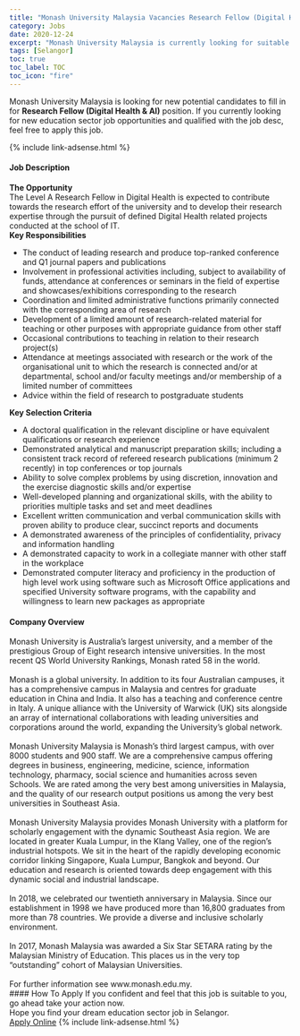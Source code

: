 ```yaml
---
title: "Monash University Malaysia Vacancies Research Fellow (Digital Health & AI)" 
category: Jobs 
date: 2020-12-24 
excerpt: "Monash University Malaysia is currently looking for suitable person to fill in the Research Fellow (Digital Health & AI) which positioned at Selangor" 
tags: [Selangor] 
toc: true 
toc_label: TOC 
toc_icon: "fire" 
--- 
```


<p>Monash University Malaysia is looking for new potential candidates to fill in for <b>Research Fellow (Digital Health & AI)</b> position. If you currently looking for new education sector job opportunities and qualified with the job desc, feel free to apply this job.
</p>{% include link-adsense.html %} 
 <div><div><div><h4>Job Description</h4></div></div><div><div><span><div><div><strong>The Opportunity</strong><br>The Level A Research Fellow in Digital Health is expected to contribute towards the research effort of the university and to develop their research expertise through the pursuit of defined Digital Health related projects conducted at the school of IT.</div><div><strong>Key Responsibilities</strong></div><ul><li>The conduct of leading research and produce top-ranked conference and Q1 journal papers and publications</li><li>Involvement in professional activities including, subject to availability of funds, attendance at conferences or seminars in the field of expertise and showcases/exhibitions corresponding to the research</li><li>Coordination and limited administrative functions primarily connected with the corresponding area of research</li><li>Development of a limited amount of research-related material for teaching or other purposes with appropriate guidance from other staff</li><li>Occasional contributions to teaching in relation to their research project(s)</li><li>Attendance at meetings associated with research or the work of the organisational unit to which the research is connected and/or at departmental, school and/or faculty meetings and/or membership of a limited number of committees</li><li>Advice within the field of research to postgraduate students</li></ul><div><strong>Key Selection Criteria</strong></div><ul><li>A doctoral qualification in the relevant discipline or have equivalent qualifications or research experience</li><li>Demonstrated analytical and manuscript preparation skills; including a consistent track record of refereed research publications (minimum 2 recently) in top conferences or top journals</li><li>Ability to solve complex problems by using discretion, innovation and the exercise diagnostic skills and/or expertise</li><li>Well-developed planning and organizational skills, with the ability to priorities multiple tasks and set and meet deadlines</li><li>Excellent written communication and verbal communication skills with proven ability to produce clear, succinct reports and documents</li><li>A demonstrated awareness of the principles of confidentiality, privacy and information handling</li><li>A demonstrated capacity to work in a collegiate manner with other staff in the workplace</li><li>Demonstrated computer literacy and proficiency in the production of high level work using software such as Microsoft Office applications and specified University software programs, with the capability and willingness to learn new packages as appropriate</li></ul></div></span></div></div></div> 
<div><div><div><h4>Company Overview</h4></div></div><div><div><span><div><div>
	Monash University is Australia&#8217;s largest university, and a member of the prestigious Group of Eight research intensive universities. In the most recent QS World University Rankings, Monash rated 58 in the world.</div>
<div>
<br>
	Monash is a global university. In addition to its four Australian campuses, it has a comprehensive campus in Malaysia and centres for graduate education in China and India. It also has a teaching and conference centre in Italy. A unique alliance with the University of Warwick (UK) sits alongside an array of international collaborations with leading universities and corporations around the world, expanding the University&#8217;s global network.</div>
<div>
<br>
	Monash University Malaysia is Monash&#8217;s third largest campus, with over 8000 students and 900 staff. We are a comprehensive campus offering degrees in business, engineering, medicine, science, information technology, pharmacy, social science and humanities across seven Schools. We are rated among the very best among universities in Malaysia, and the quality of our research output positions us among the very best universities in Southeast Asia.</div>
<div>
<br>
	Monash University Malaysia provides Monash University with a platform for scholarly engagement with the dynamic Southeast Asia region. We are located in greater Kuala Lumpur, in the Klang Valley, one of the region&#8217;s industrial hotspots. We sit in the heart of the rapidly developing economic corridor linking Singapore, Kuala Lumpur, Bangkok and beyond. Our education and research is oriented towards deep engagement with this dynamic social and industrial landscape.</div>
<div>
<br>
	In 2018, we celebrated our twentieth anniversary in Malaysia. Since our establishment in 1998 we have produced more than 16,800 graduates from more than 78 countries. We provide a diverse and inclusive scholarly environment.</div>
<div>
<br>
	In 2017, Monash Malaysia was awarded a Six Star SETARA rating by the Malaysian Ministry of Education. This places us in the very top &#8220;outstanding&#8221; cohort of Malaysian Universities.</div>
<div>
<br>
	For further information see www.monash.edu.my.</div></div></span></div></div></div> 
#### How To Apply 
If you confident and feel that this job is suitable to you, go ahead take your action now. <br/> 
Hope you find your dream education sector job in Selangor. <br/> 
<a href="https://www.jobstreet.com.my/en/job/research-fellow-digital-health-ai-4450411?jobId=jobstreet-my-job-4450411&sectionRank=9&token=0~5eaa494b-1720-4b23-8b84-50f5194e8046&fr=SRP%20View%20In%20New%20Ta" class="btn btn--info" target="_blank" rel="nofollow noopenner">Apply Online</a> 
{% include link-adsense.html %} 